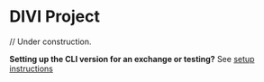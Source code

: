 # DIVI Project

// Under construction.

**Setting up the CLI version for an exchange or testing?**
See [setup instructions](https://wiki.diviproject.org/#cli-setup-guide)

